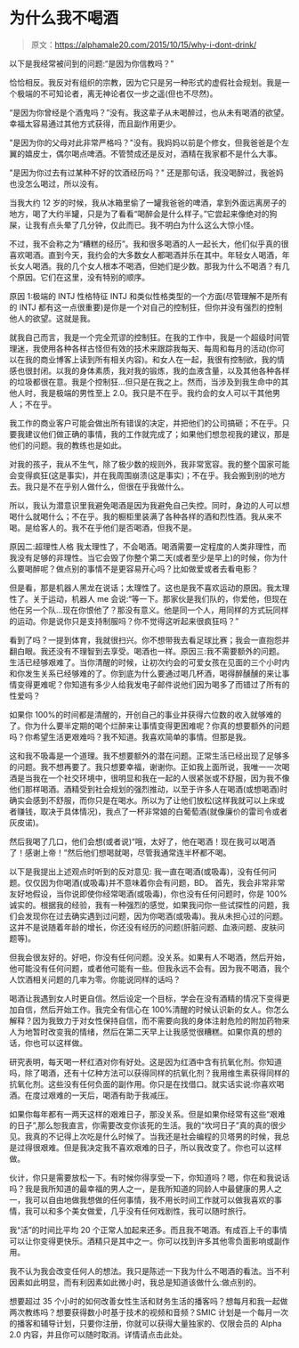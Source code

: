 # 为什么我不喝酒

> 原文：<https://alphamale20.com/2015/10/15/why-i-dont-drink/>

以下是我经常被问到的问题:“是因为你信教吗？”

恰恰相反。我反对有组织的宗教，因为它只是另一种形式的虚假社会规划。我是一个极端的不可知论者，离无神论者仅一步之遥(但也不尽然)。

“是因为你曾经是个酒鬼吗？”没有。我这辈子从未喝醉过，也从未有喝酒的欲望。幸福太容易通过其他方式获得，而且副作用更少。

"是因为你的父母对此非常严格吗？"没有。我妈妈以前是个修女，但我爸爸是个左翼的嬉皮士，偶尔喝点啤酒。不管赞成还是反对，酒精在我家都不是什么大事。

"是因为你过去有过某种不好的饮酒经历吗？"
还是那句话，我没喝醉过，我爸妈也没怎么喝过，所以没有。

当我大约 12 岁的时候，我从冰箱里偷了一罐我爸爸的啤酒，拿到外面远离房子的地方，喝了大约半罐，只是为了看看“喝醉会是什么样子。”它尝起来像绝对的狗屎，让我有点头晕了几分钟，仅此而已。我不明白为什么这么大惊小怪。

不过，我不会称之为“糟糕的经历”。我和很多喝酒的人一起长大，他们似乎真的很喜欢喝酒。直到今天，我约会的大多数女人都喝酒并乐在其中。年轻女人喝酒，年长女人喝酒。我的几个女人根本不喝酒，但她们是少数。那我为什么不喝酒？有几个原因。它们在这里，没有特别的顺序。

原因 1:极端的 INTJ 性格特征
INTJ 和类似性格类型的一个方面(尽管理解不是所有的 INTJ 都有这一点很重要)是你是一个对自己的控制狂，但你并没有强烈的控制他人的欲望。这就是我。

就我自己而言，我是一个完全荒谬的控制狂。在我的工作中，我是一个超级时间管理迷，我使用各种各样古怪但有效的技术来跟踪我每天、每周和每月的活动(你可以在我的商业博客上读到所有相关内容)。和女人在一起，我很有控制欲，我的情感也很封闭。以我的身体素质，我对我的锻炼，我的血液含量，以及其他各种各样的垃圾都很在意。我是个控制狂...但只是在我之上。然而，当涉及到我生命中的其他人时，我是极端的男性至上 2.0。我只是不在乎。我约会的女人可以干其他男人；不在乎。

我工作的商业客户可能会做出所有错误的决定，并把他们的公司搞砸；不在乎。只要我建议他们做正确的事情，我的工作就完成了；如果他们想忽视我的建议，那是他们的问题。我的教练也是如此。

对我的孩子，我从不生气，除了极少数的规则外，我非常宽容。我的整个国家可能会变得疯狂(这是事实)，并在我周围崩溃(这是事实)；不在乎。我会搬到别的地方去。我只是不在乎别人做什么，但很在乎我做什么。

所以，我认为潜意识里我避免喝酒是因为我避免自己失控。同时，身边的人可以想喝什么就喝什么；不在乎。我的橱柜里装满了各种各样的酒和烈性酒。我从来不喝。是给客人的。我不在乎他们是否喝酒，但我不是。

原因二:超理性人格
我太理性了，不会喝酒。喝酒需要一定程度的人类非理性，而我没有足够的非理性。当它会毁了你整个第二天(或者至少是早上)的时候，你为什么要喝醉呢？做点别的事情不是更容易开心吗？比如做爱或者去看电影？

但是看，那是机器人黑龙在说话；太理性了。这也是我不喜欢运动的原因。我太理性了。关于运动，机器人 me 会说:“等一下。那家伙是我们队的，你爱他，但现在他在另一个队...现在你恨他了？那没有意义。他是同一个人，用同样的方式玩同样的运动。你是说你只是支持制服吗？你不觉得这听起来很疯狂吗？”

看到了吗？一提到体育，我就很扫兴。你不想带我去看足球比赛；我会一直抱怨并翻白眼。我还没有不理智到去享受。喝酒也一样。原因三:我不需要额外的问题。生活已经够艰难了。当你清醒的时候，让初次约会的可爱女孩在见面的三个小时内和你发生关系已经够难的了。你到底为什么要通过喝几杯酒，喝得醉醺醺的来让事情变得更难呢？你知道有多少人给我发电子邮件说他们因为喝多了而错过了所有的性爱吗？

如果你 100%的时间都是清醒的，开创自己的事业并获得六位数的收入就够难的了。你为什么要半定期的喝个烂醉来让事情变得更困难呢？你真的想要额外的问题吗？你希望生活更艰难吗？我不知道。我喜欢简单的事情。但那是我。

这和我不吸毒是一个道理。我不想要额外的潜在问题。正常生活已经出现了足够多的问题。我不想再要了。我只想要幸福，谢谢你。正如我上面所说，我唯一一次喝酒是当我在一个社交环境中，很明显和我在一起的人很紧张或不舒服，因为我不像他们那样喝酒。酒精受到社会规划的强烈推动，以至于许多人在喝酒(或想喝酒)时确实会感到不舒服，而你只是在喝水。所以为了让他们放松(这样我就可以上床或者赚钱，取决于具体情况)，我点了一杯非常娘的白葡萄酒(就像廉价的雷司令或者灰皮诺)。

然后我喝了几口，他们会想(或者说)“哦，太好了，他在喝酒！现在我可以喝酒了！感谢上帝！”然后他们想喝就喝，尽管我通常连半杯都不喝。

以下是我提出上述观点时听到的反对意见:
我一直在喝酒(或吸毒)，没有任何问题。仅仅因为你喝酒(或吸毒)并不意味着你会有问题，BD。
首先，我会非常非常友好地假设，当你说即使你经常喝酒(或吸毒)，你也没有任何问题时，你是 100%诚实的。根据我的经验，我有一种强烈的感觉，如果我问你一些试探性的问题，我们会发现你在过去确实遇到过问题，因为你喝酒(或吸毒)。我从未担心过的问题。这并不是说随着年龄的增长，你还没有经历的问题(肝脏问题、血液问题、皮肤问题等)。

但我会很友好的。好吧，你没有任何问题。没关系。如果有人不喝酒，然后开始，他可能没有任何问题，或者他可能有一些。但我永远不会有。因为我不喝酒，我个人饮酒相关问题的几率为零。你能说同样的话吗？

喝酒让我遇到女人时更自信。然后设定一个目标，学会在没有酒精的情况下变得更加自信，然后开始工作。我完全有信心在 100%清醒的时候认识新的女人。你怎么解释？因为我致力于对女性保持自信，而不需要向我的身体注射危险的附加药物来人为地暂时改变我的情绪，然后在第二天早上让我感觉很糟糕。如果你真的想的话，你也可以这样做。

研究表明，每天喝一杯红酒对你有好处。这是因为红酒中含有抗氧化剂。你知道吗，除了喝酒，还有十亿种方法可以获得同样的抗氧化剂？我用维生素获得同样的抗氧化剂。这些没有任何负面的副作用。你只是在找借口。就实话实说:你喜欢喝酒。在度过艰难的一天后，喝酒有助于我减压。

如果你每年都有一两天这样的艰难日子，那没关系。但是如果你经常有这些“艰难的日子”,那么恕我直言，你需要改变你该死的生活。我的“坎坷日子”真的真的很少见。我真的不记得上次吃是什么时候了。当我还是社会编程的贝塔男的时候，我总是过得很艰难。但是我决定我不喜欢艰难的日子，所以我改变了。你也可以这样做。

伙计，你只是需要放松一下。有时候你得享受一下，你知道吗？嗯，你在和我说话吗？我是我所知道的最幸福的男人之一，是我所知道的同龄人中最健康的男人之一，我可以自由地做我想做的任何事情，我不用长时间工作就可以做我喜欢的事情，我可以和多个美女做爱，几乎没有任何戏剧性，我可以随时旅行。

我“活”的时间比平均 20 个正常人加起来还多。而且我不喝酒。有成百上千的事情可以让你变得更快乐。酒精只是其中之一。你可以找到许多其他零负面影响或副作用。

我不认为我会改变任何人的想法。我只是陈述一下我为什么不喝酒的看法。当不利因素如此明显，而有利因素如此微小时，我总是知道该做什么:做点别的。

想要超过 35 个小时的如何改善女性生活和财务生活的播客吗？想每月和我一起做两次教练吗？想要获得数小时基于技术的视频和音频？SMIC 计划是一个每月一次的播客和辅导计划，只要你注册，你就可以获得大量独家的、仅限会员的 Alpha 2.0 内容，并且你可以随时取消。详情请点击此处。